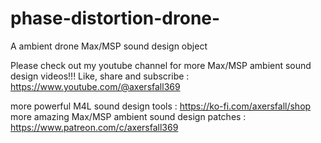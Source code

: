 # phase-distortion-drone-
A ambient drone Max/MSP sound design object

Please check out my youtube channel for more Max/MSP ambient sound design videos!!!
Like, share and subscribe : https://www.youtube.com/@axersfall369


more powerful M4L sound design tools : https://ko-fi.com/axersfall/shop
more amazing Max/MSP ambient sound design patches : https://www.patreon.com/c/axersfall369
